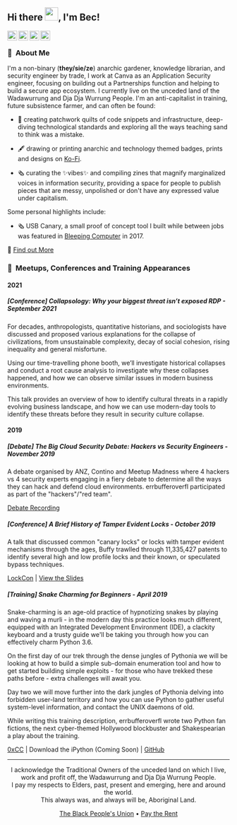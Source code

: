 ## Hi there <img src="https://raw.githubusercontent.com/iampavangandhi/iampavangandhi/master/gifs/Hi.gif" width='30'>, I'm Bec!

<a href="https://mastodon.errbufferoverfl.me">
  <img align="left" alt="Mastodon" width="22px" src="https://cdn.jsdelivr.net/npm/simple-icons@v3/icons/mastodon.svg" />
</a>

<a href="https://ko-fi.com/errbufferoverfl">
  <img align="left" alt="Ko-Fi" width="22px" src="https://cdn.jsdelivr.net/npm/simple-icons@v3/icons/ko-fi.svg" />
</a>

<a href="https://twitter.com/errbufferoverfl">
  <img align="left" alt="Twitter" width="22px" src="https://cdn.jsdelivr.net/npm/simple-icons@v3/icons/twitter.svg" />
</a>

<a href="https://github.com/errbufferoverfl">
  <img align="left" alt="Github" width="22px" src="https://cdn.jsdelivr.net/npm/simple-icons@v3/icons/github.svg" />
</a>
<br>

### 👤 &nbsp;About Me

<img align="right" alt="" src="https://pbs.twimg.com/profile_images/1316325058499944448/mIOSbACJ_400x400.jpg" />

I'm a non-binary (**they/sie/ze**) anarchic gardener, knowledge librarian, and security engineer by trade, I work at Canva as an Application Security engineer, focusing on building out a Partnerships function and helping to build a secure app ecosystem. I currently live on the unceded land of the Wadawurrung and Dja Dja Wurrung People. I'm an anti-capitalist in training, future subsistence farmer, and can often be found:

- 💾 creating patchwork quilts of code snippets and infrastructure, deep-diving technological standards and exploring all the ways teaching sand to think was a mistake. 

- 🖋️ drawing or printing anarchic and technology themed badges, prints and designs on [Ko-Fi](https://ko-fi.com/errbufferoverfl).

- 🗞️ curating the ✨vibes✨ and compiling zines that magnify marginalized voices in information security, providing a space for people to publish pieces that are messy, unpolished or don't have any expressed value under capitalism.

Some personal highlights include:
- 🗞 USB Canary, a small proof of concept tool I built while between jobs was featured in [Bleeping Computer](https://www.bleepingcomputer.com/news/software/usb-canary-sends-an-sms-when-someone-tinkers-with-your-usb-ports/) in 2017.

🔮 [Find out More](https://🐱💻🔒.ws/about/)

### 🎤 &nbsp;Meetups, Conferences and Training Appearances

#### 2021

##### [Conference] Collapsology: Why your biggest threat isn’t exposed RDP - September 2021

For decades, anthropologists, quantitative historians, and sociologists have discussed and proposed various explanations for the collapse of civilizations, from unsustainable complexity, decay of social cohesion, rising inequality and general misfortune.

Using our time-travelling phone booth, we’ll investigate historical collapses and conduct a root cause analysis to investigate why these collapses happened, and how we can observe similar issues in modern business environments.

This talk provides an overview of how to identify cultural threats in a rapidly evolving business landscape, and how we can use modern-day tools to identify these threats before they result in security culture collapse.

#### 2019

##### [Debate] The Big Cloud Security Debate: Hackers vs Security Engineers - November 2019

A debate organised by ANZ, Contino and Meetup Madness where 4 hackers vs 4 security experts engaging in a fiery debate to determine all the ways they can hack and defend cloud environments. errbufferoverfl participated as part of the "hackers"/"red team".

[Debate Recording](https://www.youtube.com/watch?v=1Na_G9jnc0Y&list=PLtrnHiBgf6dB-sBZht63iR0BEQLAljBlK)

##### [Conference] A Brief History of Tamper Evident Locks - October 2019

A talk that discussed common "canary locks" or locks with tamper evident mechanisms through the ages, Buffy trawlled through 11,335,427 patents to identify several high and low profile locks and their known, or speculated bypass techniques.

[LockCon](https://toool.nl/LockCon) | [View the Slides](https://www.errbufferoverfl.me/posts/2019/a-brief-history-of-tamper-evident-locks/)

##### [Training] Snake Charming for Beginners - April 2019

Snake-charming is an age-old practice of hypnotizing snakes by playing and waving a murli - in the modern day this practice looks much different, equipped with an Integrated Development Environment (IDE), a clackity keyboard and a trusty guide we'll be taking you through how you can effectively charm Python 3.6.

On the first day of our trek through the dense jungles of Pythonia we will be looking at how to build a simple sub-domain enumeration tool and how to get started building simple exploits - for those who have trekked these paths before - extra challenges will await you. 

Day two we will move further into the dark jungles of Pythonia delving into forbidden user-land territory and how you can use Python to gather useful system-level information, and contact the UNIX daemons of old.

While writing this training description, errbufferoverfl wrote two Python fan fictions, the next cyber-themed Hollywood blockbuster and Shakespearian a play about the training.

[0xCC](https://www.0xcc.sh/) | Download the iPython (Coming Soon) | [GitHub](https://errbufferoverfl.github.io/snake-charming/)

---

<p align="center">
I acknowledge the Traditional Owners of the unceded land on which I live, work and profit off, the Wadawurrung and Dja Dja Wurrung People.<br>
I pay my respects to Elders, past, present and emerging, here and around the world.<br>
This always was, and always will be, Aboriginal Land.
</p>

<p align="center">
  <a href="https://www.blackpeoplesunion.org/">The Black People's Union</a> •   <a href="https://paytherent.net.au/">Pay the Rent</a>
</p>
